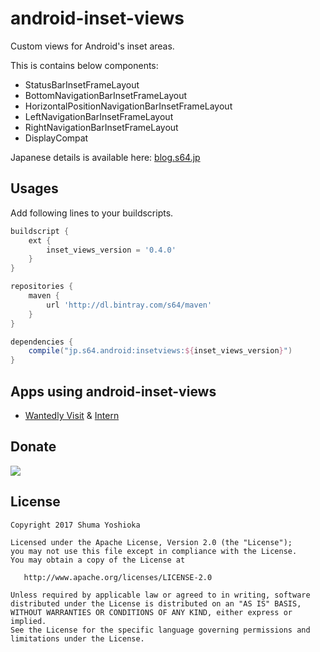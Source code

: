 # android-inset-views

Custom views for Android's inset areas.

This is contains below components:

- StatusBarInsetFrameLayout
- BottomNavigationBarInsetFrameLayout
- HorizontalPositionNavigationBarInsetFrameLayout
- LeftNavigationBarInsetFrameLayout
- RightNavigationBarInsetFrameLayout
- DisplayCompat

Japanese details is available here: [blog.s64.jp](http://blog.s64.jp/entry/2017/07/21/Android%E3%81%AEStatusBar%2C_NavigationBar%E3%81%AE%E9%AB%98%E3%81%95%E3%82%92%E6%8C%81%E3%81%A4View%E7%BE%A4_%22android-inset-views%22_%E3%82%92OSS%E3%81%A8%E3%81%97%E3%81%A6%E5%85%AC%E9%96%8B%E3%81%97%E3%81%BE)

## Usages

Add following lines to your buildscripts.

```groovy
buildscript {
    ext {
        inset_views_version = '0.4.0'
    }
}
```

```groovy
repositories {
    maven {
        url 'http://dl.bintray.com/s64/maven'
    }
}

dependencies {
    compile("jp.s64.android:insetviews:${inset_views_version}")
}
```

## Apps using android-inset-views

- [Wantedly Visit](https://play.google.com/store/apps/details?id=com.wantedly.android.visit) & [Intern](https://play.google.com/store/apps/details?id=com.wantedly.android.student)

## Donate

<a href="https://donorbox.org/android-inset-views"><img src="https://d1iczxrky3cnb2.cloudfront.net/button-small-blue.png"/></a>

## License

```
Copyright 2017 Shuma Yoshioka

Licensed under the Apache License, Version 2.0 (the "License");
you may not use this file except in compliance with the License.
You may obtain a copy of the License at

   http://www.apache.org/licenses/LICENSE-2.0

Unless required by applicable law or agreed to in writing, software
distributed under the License is distributed on an "AS IS" BASIS,
WITHOUT WARRANTIES OR CONDITIONS OF ANY KIND, either express or implied.
See the License for the specific language governing permissions and
limitations under the License.
```
